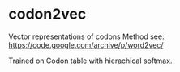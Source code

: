 # codon2vec
Vector representations of codons
Method see: https://code.google.com/archive/p/word2vec/

Trained on Codon table with hierachical softmax.
